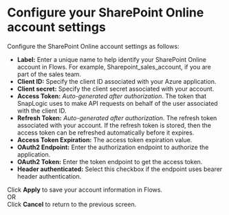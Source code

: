 # Configure your SharePoint Online account settings

Configure the SharePoint Online account settings as follows:

* **Label:** Enter a unique name to help identify your SharePoint Online account in Flows. For example, Sharepoint\_sales\_account, if you are part of the sales team.
* **Client ID:** Specify the client ID associated with your Azure application.
* **Client secret:** Specify the client secret associated with your account.
* **Access Token:** _Auto-generated after authorization_. The token that SnapLogic uses to make API requests on behalf of the user associated with the client ID.
* **Refresh Token:** _Auto-generated after authorization_. The refresh token associated with your account. If the refresh token is stored, then the access token can be refreshed automatically before it expires.
* **Access Token Expiration:** The access token expiration value.
* **OAuth2 Endpoint:** Enter the authorization endpoint to authorize the application.
* **OAuth2 Token:** Enter the token endpoint to get the access token.
* **Header authenticated:** Select this checkbox if the endpoint uses bearer header authentication.

Click **Apply** to save your account information in Flows.\
OR\
Click **Cancel** to return to the previous screen.
